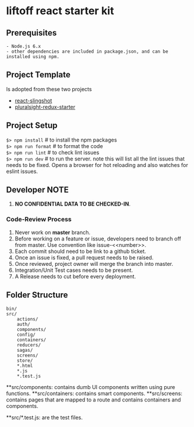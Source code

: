 # liftoff react starter kit

## Prerequisites
	- Node.js 6.x
	- other dependencies are included in package.json, and can be installed using npm.

## Project Template
Is adopted from these two projects
- [react-slingshot](https://github.com/coryhouse/react-slingshot)
- [pluralsight-redux-starter](https://github.com/coryhouse/pluralsight-redux-starter)  

## Project Setup
`$> npm install`  # to install the npm packages  
`$> npm run format`  # to format the code  
`$> npm run lint`  # to check lint issues  
`$> npm run dev` # to run the server. note this will list all the lint issues that needs to be fixed. Opens a browser for hot reloading and also watches for eslint issues.  

## Developer NOTE
1. **NO CONFIDENTIAL DATA TO BE CHECKED-IN**.

### Code-Review Process
1. Never work on **master** branch.
2. Before working on a feature or issue, developers need to branch off from master. Use convention like issue-\<\<number>>.
3. Each commit should need to be link to a github ticket.
4. Once an issue is fixed, a pull request needs to be raised.
5. Once reviewed, project owner will merge the branch into master.
6. Integration/Unit Test cases needs to be present.
7. A Release needs to cut before every deployment.

## Folder Structure
```
bin/
src/  
    actions/  
	auth/
	components/
	config/
	containers/
	reducers/
	sagas/
	screens/
	store/
	*.html
	*.js
	*.test.js
```

**src/components: contains dumb UI components written using pure functions.
**src/containers: contains smart components.
**src/screens: contains pages that are mapped to a route and contains containers and components.

**src/*.test.js: are the test files.
